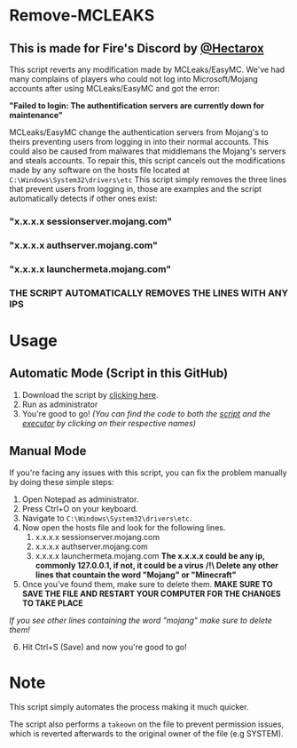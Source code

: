 # Remove-MCLEAKS

## This is made for Fire's Discord by [@Hectarox](https://discord.com/users/595285763613130759)

This script reverts any modification made by MCLeaks/EasyMC. We've had many complains of players who could not log into Microsoft/Mojang accounts after using MCLeaks/EasyMC and got the error:

**"Failed to login: The authentification servers are currently down for maintenance"**

MCLeaks/EasyMC change the authentication servers from Mojang's to theirs preventing users from logging in into their normal accounts. This could also be caused from malwares that middlemans the Mojang's servers and steals accounts. To repair this, this script cancels out the modifications made by any software on the hosts file located at `C:\Windows\System32\drivers\etc`
This script simply removes the three lines that prevent users from logging in, those are examples and the script automatically detects if other ones exist:
### "x.x.x.x sessionserver.mojang.com"
### "x.x.x.x authserver.mojang.com"
### "x.x.x.x launchermeta.mojang.com"
### THE SCRIPT AUTOMATICALLY REMOVES THE LINES WITH ANY IPS
# Usage

## Automatic Mode (Script in this GitHub)

1. Download the script by [clicking here](https://github.com/berkantdu123/Remove-MCLEAKS/releases/latest/download/execute.bat). 
2. Run as administrator
3. You're good to go!
*(You can find the code to both the [script](https://github.com/berkantdu123/Remove-MCLEAKS/blob/main/reversehosts.ps1) and the [executor](https://github.com/berkantdu123/Remove-MCLEAKS/blob/main/execute.bat) by clicking on their respective names)*
   
## Manual Mode
If you're facing any issues with this script, you can fix the problem manually by doing these simple steps:
1. Open Notepad as administrator.
2. Press Ctrl+O on your keyboard.
3. Navigate to `C:\Windows\System32\drivers\etc`.
4. Now open the hosts file and look for the following lines.
   1. x.x.x.x sessionserver.mojang.com
   2. x.x.x.x authserver.mojang.com
   3. x.x.x.x launchermeta.mojang.com
      **The x.x.x.x could be any ip, commonly 127.0.0.1, if not, it could be a virus**
      **/!\ Delete any other lines that countain the word "Mojang" or "Minecraft"**
5. Once you've found them, make sure to delete them.
**MAKE SURE TO SAVE THE FILE AND RESTART YOUR COMPUTER FOR THE CHANGES TO TAKE PLACE**

*If you see other lines containing the word "mojang" make sure to delete them!*

6. Hit Ctrl+S (Save) and now you're good to go!

# Note
This script simply automates the process making it much quicker.

The script also performs a `takeown` on the file to prevent permission issues, which is reverted afterwards to the original owner of the file (e.g SYSTEM).
